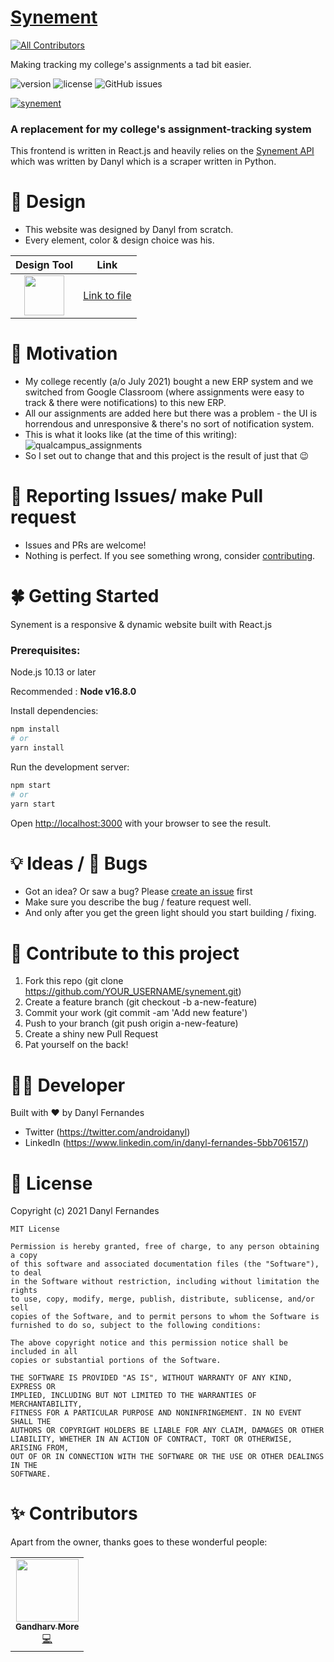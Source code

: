 # [Synement](https://grewscant.github.io/synement/) <!-- ALL-CONTRIBUTORS-BADGE:START - Do not remove or modify this section -->
[![All Contributors](https://img.shields.io/badge/all_contributors-1-orange.svg?style=flat-square)](#contributors-)
<!-- ALL-CONTRIBUTORS-BADGE:END -->
Making tracking my college's assignments a tad bit easier.

![version](https://img.shields.io/badge/version-0.3.2-blue.svg) ![license](https://img.shields.io/badge/license-MIT-red.svg) ![GitHub issues](https://img.shields.io/github/issues/grewscant/synement) <a href="https://www.tailwind-kit.com/" target="_blank">

![synement](https://user-images.githubusercontent.com/82237314/132957337-c9cfaabb-de75-408d-9bcb-281ecdf61cde.png)

</a>

### A replacement for my college's assignment-tracking system
This frontend is written in React.js and heavily relies on the [Synement API](https://synement.herokuapp.com/docs) which was written by Danyl which is a scraper written in Python.

🎨 Design
=========
- This website was designed by Danyl from scratch.
- Every element, color & design choice was his.

| Design Tool | Link |
|:---:|:---:|
| <img src="https://cdn.svgporn.com/logos/figma.svg" width="64" height="64"> | [Link to file](https://www.figma.com/file/HefdJfDFutUJbduLWi664i/synement?node-id=0%3A1) |


🌟 Motivation
=============
- My college recently (a/o July 2021) bought a new ERP system and we switched from Google Classroom (where assignments were easy to track & there were notifications) to this new ERP.
- All our assignments are added here but there was a problem - the UI is horrendous and unresponsive & there's no sort of notification system.
- This is what it looks like (at the time of this writing):
![qualcampus_assignments](https://user-images.githubusercontent.com/82237314/132958220-f815be83-aa15-4ec5-a949-528af1dbe805.png)
- So I set out to change that and this project is the result of just that 😉


🔧 Reporting Issues/ make Pull request
======================================
- Issues and PRs are welcome!
- Nothing is perfect. If you see something wrong, consider [contributing](#-contribute-to-this-project).

🍀 Getting Started
==================
Synement is a responsive & dynamic website built with React.js

### Prerequisites: 

Node.js 10.13 or later 

Recommended : **Node v16.8.0** 

Install dependencies:

```bash
npm install
# or
yarn install
```

Run the development server:

```bash
npm start
# or
yarn start
```

Open [http://localhost:3000](http://localhost:3000) with your browser to see the result.

💡 Ideas / 🐞 Bugs
==================
- Got an idea? Or saw a bug? Please [create an issue](https://github.com/grewscant/synement/issues/new/choose) first
- Make sure you describe the bug / feature request well.
- And only after you get the green light should you start building / fixing.

🌄 Contribute to this project
=============================
1. Fork this repo (git clone https://github.com/YOUR_USERNAME/synement.git)
2. Create a feature branch (git checkout -b a-new-feature)
3. Commit your work (git commit -am 'Add new feature')
4. Push to your branch (git push origin a-new-feature)
5. Create a shiny new Pull Request
6. Pat yourself on the back!

👨‍💻 Developer
===============
Built with ❤︎ by Danyl Fernandes
- Twitter (https://twitter.com/androidanyl)
- LinkedIn (https://www.linkedin.com/in/danyl-fernandes-5bb706157/)

📑 License
==========

Copyright (c) 2021 Danyl Fernandes

```
MIT License

Permission is hereby granted, free of charge, to any person obtaining a copy
of this software and associated documentation files (the "Software"), to deal
in the Software without restriction, including without limitation the rights
to use, copy, modify, merge, publish, distribute, sublicense, and/or sell
copies of the Software, and to permit persons to whom the Software is
furnished to do so, subject to the following conditions:

The above copyright notice and this permission notice shall be included in all
copies or substantial portions of the Software.

THE SOFTWARE IS PROVIDED "AS IS", WITHOUT WARRANTY OF ANY KIND, EXPRESS OR
IMPLIED, INCLUDING BUT NOT LIMITED TO THE WARRANTIES OF MERCHANTABILITY,
FITNESS FOR A PARTICULAR PURPOSE AND NONINFRINGEMENT. IN NO EVENT SHALL THE
AUTHORS OR COPYRIGHT HOLDERS BE LIABLE FOR ANY CLAIM, DAMAGES OR OTHER
LIABILITY, WHETHER IN AN ACTION OF CONTRACT, TORT OR OTHERWISE, ARISING FROM,
OUT OF OR IN CONNECTION WITH THE SOFTWARE OR THE USE OR OTHER DEALINGS IN THE
SOFTWARE.
```

✨ Contributors
===============

Apart from the owner, thanks goes to these wonderful people:

<!-- ALL-CONTRIBUTORS-LIST:START - Do not remove or modify this section -->
<!-- prettier-ignore-start -->
<!-- markdownlint-disable -->
<table>
  <tr>
    <td align="center"><a href="https://github.com/ganm0r"><img src="https://avatars.githubusercontent.com/u/66680493?v=4?s=100" width="100px;" alt=""/><br /><sub><b>Gandharv More</b></sub></a><br /><a href="https://github.com/grewscant/synement/commits?author=ganm0r" title="Code">💻</a></td>
  </tr>
</table>

<!-- markdownlint-restore -->
<!-- prettier-ignore-end -->

<!-- ALL-CONTRIBUTORS-LIST:END -->
